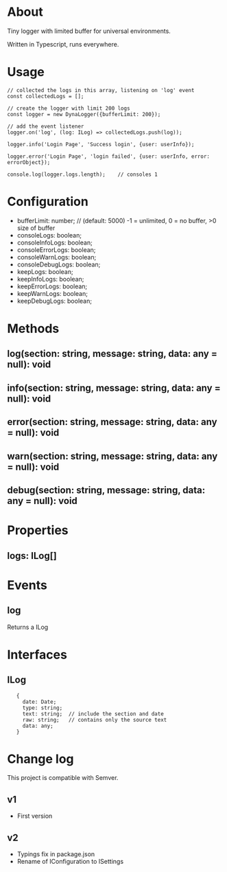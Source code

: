# About 

Tiny logger with limited buffer for universal environments.

Written in Typescript, runs everywhere.

# Usage

``` 
// collected the logs in this array, listening on 'log' event
const collectedLogs = [];

// create the logger with limit 200 logs
const logger = new DynaLogger({bufferLimit: 200});

// add the event listener
logger.on('log', (log: ILog) => collectedLogs.push(log));

logger.info('Login Page', 'Success login', {user: userInfo});

logger.error('Login Page', 'login failed', {user: userInfo, error: errorObject});

console.log(logger.logs.length); 	// consoles 1

``` 

# Configuration 

- bufferLimit: number;			// (default: 5000) -1 = unlimited, 0 = no buffer, >0 size of buffer
- consoleLogs: boolean;
- consoleInfoLogs: boolean;
- consoleErrorLogs: boolean;
- consoleWarnLogs: boolean;
- consoleDebugLogs: boolean;
- keepLogs: boolean;
- keepInfoLogs: boolean;
- keepErrorLogs: boolean;
- keepWarnLogs: boolean;
- keepDebugLogs: boolean;
  
# Methods

## log(section: string, message: string, data: any = null): void
## info(section: string, message: string, data: any = null): void
## error(section: string, message: string, data: any = null): void
## warn(section: string, message: string, data: any = null): void
## debug(section: string, message: string, data: any = null): void

# Properties

## logs: ILog[]

# Events

## log

Returns a ILog

# Interfaces

## ILog
``` 
   {
     date: Date;
     type: string;
     text: string;  // include the section and date	
     raw: string;	// contains only the source text
     data: any;
   }
``` 
# Change log

This project is compatible with Semver.

## v1

- First version

## v2

- Typings fix in package.json
- Rename of IConfiguration to ISettings 